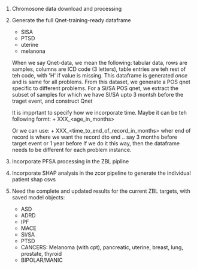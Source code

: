 1. Chromosone data download and processing
2. Generate the full Qnet-training-ready dataframe 
    - SISA
    - PTSD 
    - uterine
    - melanona
    
    When we say Qnet-data, we mean the following:
    tabular data, rows are samples, columns are ICD code (3 letters), table entries are teh rest of teh code, with 'H' if value is missing. This dataframe is generated *once* and is same for all problems.
    From this dataset, we generate a POS qnet specific to different problems.
    For a SI/SA POS qnet, we extract the subset of samples for which we have SI/SA upto 3 montsh before the 
    traget event, and construct Qnet

    It is impprtant to specify how we incorporate time.
    Maybe it can be teh following formt:
        + XXX_<age_in_months>
        
    Or we can use:
        + XXX_<time_to_end_of_record_in_months>
    wher end of record is where we want the record dto end .. say 3 months before target event or 1 year before
    If we do it this way, then the dataframe needs to be different for each problem instance.

3. Incorporate PFSA processing in the ZBL pipline
4. Incorporate SHAP analysis in the zcor pipeline to generate the individual patient shap csvs
5. Need the complete and updated results for the current ZBL targets,  with saved model objects:
    - ASD 
    - ADRD
    - IPF
    - MACE
    - SI/SA
    - PTSD
    - CANCERS: Melanoma (with cpt), pancreatic, uterine, breast, lung, prostate, thyroid
    - BIPOLAR/MANIC


	